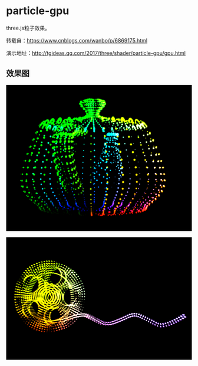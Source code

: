 # particle-gpu

three.js粒子效果。

转载自：https://www.cnblogs.com/wanbo/p/6869175.html

演示地址：http://tgideas.qq.com/2017/three/shader/particle-gpu/gpu.html

## 效果图

![image](image/chahu.png)

![image](image/chelun.png)
